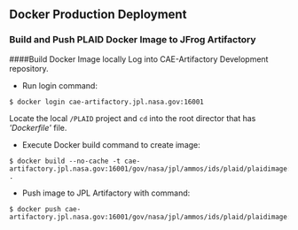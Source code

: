 ## Docker Production Deployment

### Build and Push PLAID Docker Image to JFrog Artifactory

####Build Docker Image locally
Log into CAE-Artifactory Development repository.

* Run login command:
```
$ docker login cae-artifactory.jpl.nasa.gov:16001
```   
Locate the local `/PLAID` project and `cd` into the root director that has _'Dockerfile'_  file.

* Execute Docker build command to create image:

```
$ docker build --no-cache -t cae-artifactory.jpl.nasa.gov:16001/gov/nasa/jpl/ammos/ids/plaid/plaidimage:latest .
```

* Push image to JPL Artifactory with command:
```
$ docker push cae-artifactory.jpl.nasa.gov:16001/gov/nasa/jpl/ammos/ids/plaid/plaidimage:latest
```